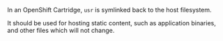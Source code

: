 In an OpenShift Cartridge, `usr` is symlinked back to the host filesystem.

It should be used for hosting static content, such as application binaries, and other files which will not change.


